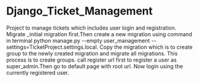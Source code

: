 # Django_Ticket_Management
Project to manage tickets which includes user login and registration.
Migrate _initial migration first.Then create a new migration using command in terminal
python manage.py --empty user_management --settings=TicketProject.settings.local.
Copy the migration which is to create group to the newly created migration and migrate all migrations.
This process is to create groups.
call register url first to register a user as super_admin.Then go to default page with root url.
Now login using the currently registered user.
